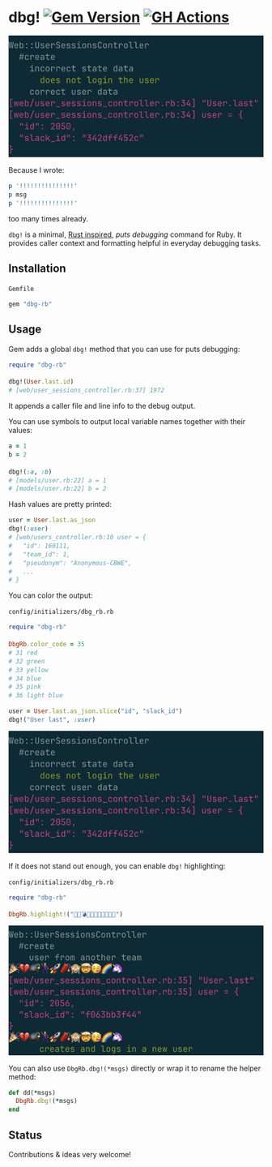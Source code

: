 # dbg! [![Gem Version](https://badge.fury.io/rb/dbg-rb.svg)](https://badge.fury.io/rb/dbg-rb) [![GH Actions](https://github.com/pawurb/dbg-rb/actions/workflows/ci.yml/badge.svg)](https://github.com/pawurb/dbg-rb/actions)

![Dbg base](https://github.com/pawurb/dbg-rb/raw/main/dbg_base3.png)
 
Because I wrote: 

```ruby
p '!!!!!!!!!!!!!!!'
p msg
p '!!!!!!!!!!!!!!!'
```

too many times already.
 
`dbg!` is a minimal, [Rust inspired](https://doc.rust-lang.org/std/macro.dbg.html), *puts debugging* command for Ruby. It provides caller context and formatting helpful in everyday debugging tasks.

## Installation

`Gemfile`
```ruby
gem "dbg-rb"
```

## Usage

Gem adds a global `dbg!` method that you can use for puts debugging:

```ruby
require "dbg-rb"

dbg!(User.last.id)
# [web/user_sessions_controller.rb:37] 1972

```

It appends a caller file and line info to the debug output.

You can use symbols to output local variable names together with their values:

```ruby
a = 1
b = 2 

dbg!(:a, :b)
# [models/user.rb:22] a = 1
# [models/user.rb:22] b = 2
```

Hash values are pretty printed:

```ruby
user = User.last.as_json
dbg!(:user)
# [web/users_controller.rb:10 user = {
#   "id": 160111,
#   "team_id": 1,
#   "pseudonym": "Anonymous-CBWE",
#   ...
# }
```

You can color the output:

`config/initializers/dbg_rb.rb`
```ruby
require "dbg-rb"

DbgRb.color_code = 35 
# 31 red 
# 32 green 
# 33 yellow 
# 34 blue 
# 35 pink 
# 36 light blue
```

```ruby
user = User.last.as_json.slice("id", "slack_id")
dbg!("User last", :user)
```

![Dbg color](https://github.com/pawurb/dbg-rb/raw/main/dbg_base3.png)

If it does not stand out enough, you can enable `dbg!` highlighting:

`config/initializers/dbg_rb.rb`
```ruby
require "dbg-rb"

DbgRb.highlight!("🎉💔💣🕺🚀🧨🙈🤯🥳🌈🦄")
```

![Dbg emoji](https://github.com/pawurb/dbg-rb/raw/main/dbg_emoji2.png)

You can also use `DbgRb.dbg!(*msgs)` directly or wrap it to rename the helper method:

```ruby
def dd(*msgs)
  DbgRb.dbg!(*msgs)
end
```

## Status

Contributions & ideas very welcome!
